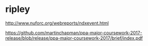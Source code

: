# ripley

http://www.nuforc.org/webreports/ndxevent.html

https://github.com/martinchapman/ppa-major-coursework-2017-release/blob/release/ppa-major-coursework-2017/brief/index.pdf